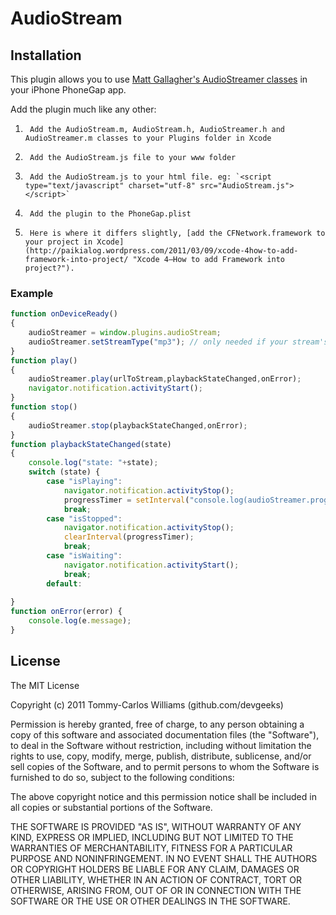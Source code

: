 AudioStream
============

Installation
------------

This plugin allows you to use [Matt Gallagher's AudioStreamer classes](https://github.com/mattgallagher/AudioStreamer "Cocoa with Love does it again!") in your iPhone PhoneGap app.

Add the plugin much like any other:

1.      Add the AudioStream.m, AudioStream.h, AudioStreamer.h and AudioStreamer.m classes to your Plugins folder in Xcode
2.      Add the AudioStream.js file to your www folder
3.		Add the AudioStream.js to your html file. eg: `<script type="text/javascript" charset="utf-8" src="AudioStream.js"></script>`
4.      Add the plugin to the PhoneGap.plist
5.      Here is where it differs slightly, [add the CFNetwork.framework to your project in Xcode](http://paikialog.wordpress.com/2011/03/09/xcode-4how-to-add-framework-into-project/ "Xcode 4–How to add Framework into project?").

### Example
```javascript
function onDeviceReady()
{
	audioStreamer = window.plugins.audioStream;
	audioStreamer.setStreamType("mp3"); // only needed if your stream's type isn't auto-detected
}
function play()
{
	audioStreamer.play(urlToStream,playbackStateChanged,onError);
	navigator.notification.activityStart();
}
function stop()
{
	audioStreamer.stop(playbackStateChanged,onError);
}
function playbackStateChanged(state)
{
	console.log("state: "+state);
	switch (state) {
		case "isPlaying":
			navigator.notification.activityStop();
			progressTimer = setInterval("console.log(audioStreamer.progress + ' seconds')",300);
			break;
		case "isStopped":
			navigator.notification.activityStop();
			clearInterval(progressTimer);
			break;
		case "isWaiting":
			navigator.notification.activityStart(); 
			break;
		default:
		
}
function onError(error) {
	console.log(e.message);
}
```


## License

The MIT License

Copyright (c) 2011 Tommy-Carlos Williams (github.com/devgeeks)

Permission is hereby granted, free of charge, to any person obtaining a copy of this software and associated documentation files (the "Software"), to deal in the Software without restriction, including without limitation the rights to use, copy, modify, merge, publish, distribute, sublicense, and/or sell copies of the Software, and to permit persons to whom the Software is furnished to do so, subject to the following conditions:

The above copyright notice and this permission notice shall be included in all copies or substantial portions of the Software.

THE SOFTWARE IS PROVIDED "AS IS", WITHOUT WARRANTY OF ANY KIND, EXPRESS OR IMPLIED, INCLUDING BUT NOT LIMITED TO THE WARRANTIES OF MERCHANTABILITY, FITNESS FOR A PARTICULAR PURPOSE AND NONINFRINGEMENT. IN NO EVENT SHALL THE AUTHORS OR COPYRIGHT HOLDERS BE LIABLE FOR ANY CLAIM, DAMAGES OR OTHER LIABILITY, WHETHER IN AN ACTION OF CONTRACT, TORT OR OTHERWISE, ARISING FROM, OUT OF OR IN CONNECTION WITH THE SOFTWARE OR THE USE OR OTHER DEALINGS IN THE SOFTWARE.
